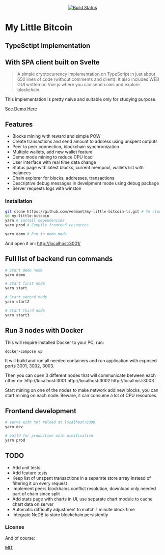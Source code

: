<p align="center">
<a href="https://travis-ci.org/vedmant/my-little-bitcoin-ts"><img src="https://travis-ci.org/vedmant/my-little-bitcoin-ts.svg?branch=master" alt="Build Status"></a>
</p>

# My Little Bitcoin
## TypeSctipt Implementation
## With SPA client built on Svelte

> A simple cryptocurrency implementation on TypeScript in just about 650 lines of code (without comments and client). It also includes WEB GUI written on Vue.js where you can send coins and explore blockchain.

This implementation is pretty naive and suitable only for studying purpose.

[See Demo Here](https://my-little-bitcoin.vedmant.com/)

## Features

- Blocks mining with reward and simple POW
- Create transactions and send amount to address using unspent outputs
- Peer to peer connection, blockchain synchronization
- Multiple wallets, add new wallet feature
- Demo mode mining to reduce CPU load
- User interface with real time data change
- Status page with latest blocks, current mempool, wallets list with balances
- Chain explorer for blocks, addresses, transactions
- Descriptive debug messages in develpment mode using debug package
- Server requests logs with winston

### Installation ###

```bash
git clone https://github.com/vedmant/my-little-bitcoin-ts.git # To clone repo
cd my-little-bitcoin
yarn # Install dependencies
yarn prod # Compile frontend resources

yarn demo # Run in demo mode
```

And open it on: [http://localhost:3001/](http://localhost:3001/)

## Full list of backend run commands

```bash
# Start demo node
yarn demo

# Start first node
yarn start

# Start second node
yarn start2

# Start third node
yarn start3
```

## Run 3 nodes with Docker

This will require installed Docker to your PC, run:

```bash
docker-compose up
```

It will build and run all needed containers and run application with exposed ports 3001, 3002, 3003.

Then you can open 3 different nodes that will communicate between each other on:
http://localhost:3001
http://localhost:3002
http://localhost:3003

Start mining on one of the nodes to make network add new blocks, you can start mining on each node. Beware, it can consume a lot of CPU resources.

## Frontend development

```bash
# serve with hot reload at localhost:8080
yarn dev

# build for production with minification
yarn prod
```

## TODO

- Add unit tests
- Add feature tests
- Keep list of unspent transactions in a separate store array instead of filtering it on every request
- Implement peers blockhains conflict resolution, download only needed part of chain since split
- Add stats page with charts in UI, use separate chart module to cache chart data on server
- Automatic difficulty adjustment to match 1 minute block time
- Integrate NeDB to store blockchain persistently

### License ###

And of course:

[MIT](LICENSE.md)
